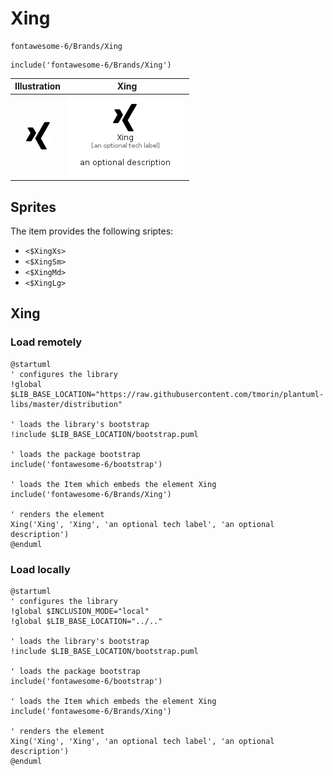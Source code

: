 # Xing


```text
fontawesome-6/Brands/Xing
```

```text
include('fontawesome-6/Brands/Xing')
```



| Illustration | Xing |
| :---: | :---: |
| ![illustration for Illustration](../../fontawesome-6/Brands/Xing.png) | ![illustration for Xing](../../fontawesome-6/Brands/Xing.Local.png) |



## Sprites
The item provides the following sriptes:

- `<$XingXs>`
- `<$XingSm>`
- `<$XingMd>`
- `<$XingLg>`





## Xing

### Load remotely
```plantuml
@startuml
' configures the library
!global $LIB_BASE_LOCATION="https://raw.githubusercontent.com/tmorin/plantuml-libs/master/distribution"

' loads the library's bootstrap
!include $LIB_BASE_LOCATION/bootstrap.puml

' loads the package bootstrap
include('fontawesome-6/bootstrap')

' loads the Item which embeds the element Xing
include('fontawesome-6/Brands/Xing')

' renders the element
Xing('Xing', 'Xing', 'an optional tech label', 'an optional description')
@enduml
```

### Load locally
```plantuml
@startuml
' configures the library
!global $INCLUSION_MODE="local"
!global $LIB_BASE_LOCATION="../.."

' loads the library's bootstrap
!include $LIB_BASE_LOCATION/bootstrap.puml

' loads the package bootstrap
include('fontawesome-6/bootstrap')

' loads the Item which embeds the element Xing
include('fontawesome-6/Brands/Xing')

' renders the element
Xing('Xing', 'Xing', 'an optional tech label', 'an optional description')
@enduml
```

